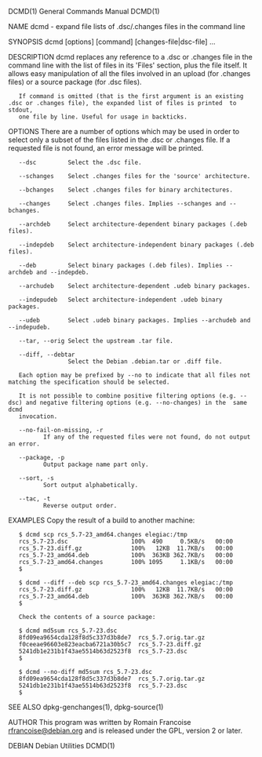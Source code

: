 DCMD(1)                                                       General Commands Manual                                                      DCMD(1)

NAME
       dcmd - expand file lists of .dsc/.changes files in the command line

SYNOPSIS
       dcmd [options] [command] [changes-file|dsc-file] ...

DESCRIPTION
       dcmd  replaces  any  reference  to a .dsc or .changes file in the command line with the list of files in its 'Files' section, plus the file
       itself.  It allows easy manipulation of all the files involved in an upload (for .changes files) or a source package (for .dsc files).

       If command is omitted (that is the first argument is an existing .dsc or .changes file), the expanded list of files is printed  to  stdout,
       one file by line. Useful for usage in backticks.

OPTIONS
       There  are  a  number  of options which may be used in order to select only a subset of the files listed in the .dsc or .changes file. If a
       requested file is not found, an error message will be printed.

       --dsc         Select the .dsc file.

       --schanges    Select .changes files for the 'source' architecture.

       --bchanges    Select .changes files for binary architectures.

       --changes     Select .changes files. Implies --schanges and --bchanges.

       --archdeb     Select architecture-dependent binary packages (.deb files).

       --indepdeb    Select architecture-independent binary packages (.deb files).

       --deb         Select binary packages (.deb files). Implies --archdeb and --indepdeb.

       --archudeb    Select architecture-dependent .udeb binary packages.

       --indepudeb   Select architecture-independent .udeb binary packages.

       --udeb        Select .udeb binary packages. Implies --archudeb and --indepudeb.

       --tar, --orig Select the upstream .tar file.

       --diff, --debtar
                     Select the Debian .debian.tar or .diff file.

       Each option may be prefixed by --no to indicate that all files not matching the specification should be selected.

       It is not possible to combine positive filtering options (e.g. --dsc) and negative filtering options (e.g. --no-changes) in the  same  dcmd
       invocation.

       --no-fail-on-missing, -r
              If any of the requested files were not found, do not output an error.

       --package, -p
              Output package name part only.

       --sort, -s
              Sort output alphabetically.

       --tac, -t
              Reverse output order.

EXAMPLES
       Copy the result of a build to another machine:

       $ dcmd scp rcs_5.7-23_amd64.changes elegiac:/tmp
       rcs_5.7-23.dsc                  100%  490     0.5KB/s   00:00
       rcs_5.7-23.diff.gz              100%   12KB  11.7KB/s   00:00
       rcs_5.7-23_amd64.deb            100%  363KB 362.7KB/s   00:00
       rcs_5.7-23_amd64.changes        100% 1095     1.1KB/s   00:00
       $

       $ dcmd --diff --deb scp rcs_5.7-23_amd64.changes elegiac:/tmp
       rcs_5.7-23.diff.gz              100%   12KB  11.7KB/s   00:00
       rcs_5.7-23_amd64.deb            100%  363KB 362.7KB/s   00:00
       $

       Check the contents of a source package:

       $ dcmd md5sum rcs_5.7-23.dsc
       8fd09ea9654cda128f8d5c337d3b8de7  rcs_5.7.orig.tar.gz
       f0ceeae96603e823eacba6721a30b5c7  rcs_5.7-23.diff.gz
       5241db1e231b1f43ae5514b63d2523f8  rcs_5.7-23.dsc
       $

       $ dcmd --no-diff md5sum rcs_5.7-23.dsc
       8fd09ea9654cda128f8d5c337d3b8de7  rcs_5.7.orig.tar.gz
       5241db1e231b1f43ae5514b63d2523f8  rcs_5.7-23.dsc
       $

SEE ALSO
       dpkg-genchanges(1), dpkg-source(1)

AUTHOR
       This program was written by Romain Francoise <rfrancoise@debian.org> and is released under the GPL, version 2 or later.

DEBIAN                                                           Debian Utilities                                                          DCMD(1)
